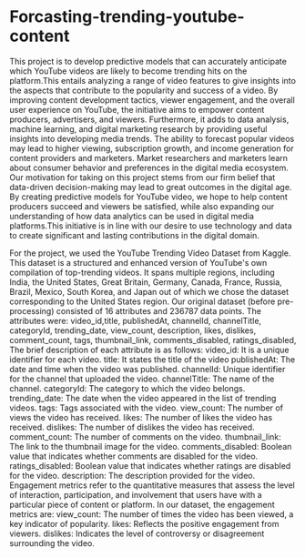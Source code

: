 # Forcasting-trending-youtube-content

This project is to develop predictive models that can accurately anticipate which YouTube videos are likely to become trending hits on the platform.This entails analyzing a range of video features to give insights into the aspects that contribute to the popularity and success of a video. By improving content development tactics, viewer engagement, and the overall user experience on YouTube, the initiative aims to empower content producers, advertisers, and viewers. Furthermore, it adds to data analysis, machine learning, and digital marketing research by providing useful insights into developing media trends.
The ability to forecast popular videos may lead to higher viewing, subscription growth, and income generation for content providers and marketers. Market researchers and marketers learn about consumer behavior and preferences in the digital media ecosystem. Our motivation for taking on this project stems from our firm belief that data-driven decision-making may lead to great outcomes in the digital age. By creating predictive models for YouTube video, we hope to help content producers succeed and viewers be satisfied, while also expanding our understanding of how data analytics can be used in digital media platforms.This initiative is in line with our desire to use technology and data to create significant and lasting contributions in the digital domain.

For the project, we used the YouTube Trending Video Dataset from Kaggle. This dataset is a structured and enhanced version of YouTube's own compilation of top-trending videos. It spans multiple regions, including India, the United States, Great Britain, Germany, Canada, France, Russia, Brazil, Mexico, South Korea, and Japan out of which we chose the dataset corresponding to the United States region.  Our original dataset (before pre-processing) consisted of 16 attributes and 236787 data points. The attributes were: video_id,title, publishedAt, channelId, channelTitle, categoryId, trending_date, view_count, description, likes, dislikes, comment_count, tags, thumbnail_link, comments_disabled, ratings_disabled,
The brief description of each attribute is as follows:
video_id: It is a unique identifier for each video.
title: It states the title of the video
publishedAt: The date and time when the video was published.
channelId: Unique identifier for the channel that uploaded the video.
channelTitle: The name of the channel.
categoryId: The category to which the video belongs.
trending_date: The date when the video appeared in the list of trending videos.
tags: Tags associated with the video.
view_count: The number of views the video has received.
likes: The number of likes the video has received.
dislikes: The number of dislikes the video has received.
comment_count: The number of comments on the video.
thumbnail_link: The link to the thumbnail image for the video.
comments_disabled: Boolean value that indicates whether comments are disabled for the video.
ratings_disabled: Boolean value that indicates whether ratings are disabled for the video.
description: The description provided for the video.
Engagement metrics refer to the quantitative measures that assess the level of interaction, participation, and involvement that users have with a particular piece of content or platform. In our dataset, the engagement metrics are:
view_count: The number of times the video has been viewed, a key indicator of popularity.
likes: Reflects the positive engagement from viewers.
dislikes: Indicates the level of controversy or disagreement surrounding the video.
 
